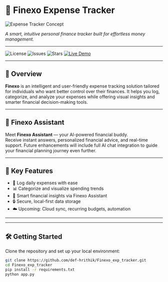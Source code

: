 # 🚀 Finexo Expense Tracker
![Expense Tracker Concept](https://dribbble.com/shots/3602163-Expenses-Tracker-Concept)

*A smart, intuitive personal finance tracker built for effortless money management.*

---

![License](https://img.shields.io/github/license/def-hrithik/Finexo_exp_tracker)
![Issues](https://img.shields.io/github/issues/def-hrithik/Finexo_exp_tracker)
![Stars](https://img.shields.io/github/stars/def-hrithik/Finexo_exp_tracker)
[![Live Demo](https://img.shields.io/badge/Demo-Live-green)](https://your-live-demo-link.com) <!-- Replace with your actual link -->

---

## 📌 Overview

**Finexo** is an intelligent and user-friendly expense tracking solution tailored for individuals who want better control over their finances. It helps you log, categorize, and analyze your expenses while offering visual insights and smarter financial decision-making tools.

---

## 🧠 Finexo Assistant

Meet **Finexo Assistant** — your AI-powered financial buddy.  
Receive instant answers, personalized financial advice, and real-time support. Future enhancements will include full AI chat integration to guide your financial planning journey even further.

---

## 🎯 Key Features

- 💸 Log daily expenses with ease
- 📊 Categorize and visualize spending trends
- 🧠 Smart financial insights via Finexo Assistant
- 🔒 Secure, local-first data storage
- ☁️ Upcoming: Cloud sync, recurring budgets, automation

---


---

## 🛠️ Getting Started

Clone the repository and set up your local environment:

```bash
git clone https://github.com/def-hrithik/Finexo_exp_tracker.git
cd Finexo_exp_tracker
pip install -r requirements.txt
python app.py
